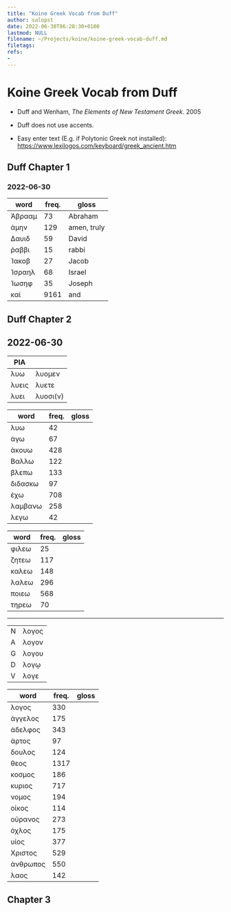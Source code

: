```yaml
---
title: "Koine Greek Vocab from Duff"
author: salopst
date: 2022-06-30T06:28:30+0100
lastmod: NULL
filename: ~/Projects/koine/koine-greek-vocab-duff.md
filetags:
refs: 
- 
---
```


# Koine Greek Vocab from Duff

- Duff and Wenham, *The Elements of New Testament Greek*. 2005

- Duff does not use accents.

- Easy enter text (E.g. if Polytonic Greek not installed): <https://www.lexilogos.com/keyboard/greek_ancient.htm>

## Duff Chapter 1

### 2022-06-30

| word     | freq.| gloss
|---       |---   |---
| Ἀβρααμ   | 73   | Abraham
| ἀμην     | 129  | amen, truly
| Δαυιδ    | 59   | David
| ῥαββι    | 15   | rabbi
| Ἰακοβ    | 27   | Jacob
| Ἰσραηλ   | 68   | Israel
| Ἰωσηφ    | 35   | Joseph
| καί      | 9161 | and

## Duff Chapter 2

## 2022-06-30

|PIA||
|---|---|
| λυω   | λυομεν
| λυεις | λυετε
| λυει  | λυοσι(ν)

| word     | freq.| gloss
|---       |---   |---
| λυω      | 42   |
| ἁγω      | 67   |
| ἀκουω    | 428  |
| Βαλλω    | 122  |
| βλεπω    | 133  |
| διδασκω  | 97   |
| ἑχω      | 708  |
| λαμβανω  | 258  |
| λεγω     | 42   |

| word     | freq.| gloss
|---       |---   |---
| φιλεω    | 25   |
| ζητεω    | 117  |
| καλεω    | 148  |
| λαλεω    | 296  |
| ποιεω    | 568  |
| τηρεω    | 70   |

---
|||
|---|---|
| N | λογος | λογοι  
| A | λογον | λογους
| G | λογου | λογων
| D | λογῳ  | λογοις
| V | λογε  | λογοι

| word     | freq.| gloss
|---       |---   |---
| λογος    | 330  |
| ἀγγελος  | 175  |
| ἀδελφος  | 343  |
| ἀρτος    | 97   |
| δουλος   | 124  |
| θεος     | 1317 |
| κοσμος   | 186  |
| κυριος   | 717  |
| νομος    | 194  |
| οἰκος    | 114  |
| οὐρανος  | 273  |
| ὀχλος    | 175  |
| υἰος     | 377  |
| Χριστος  | 529  |
| ἀνθρωπος | 550  |
| λαος     | 142  |

## Chapter 3
